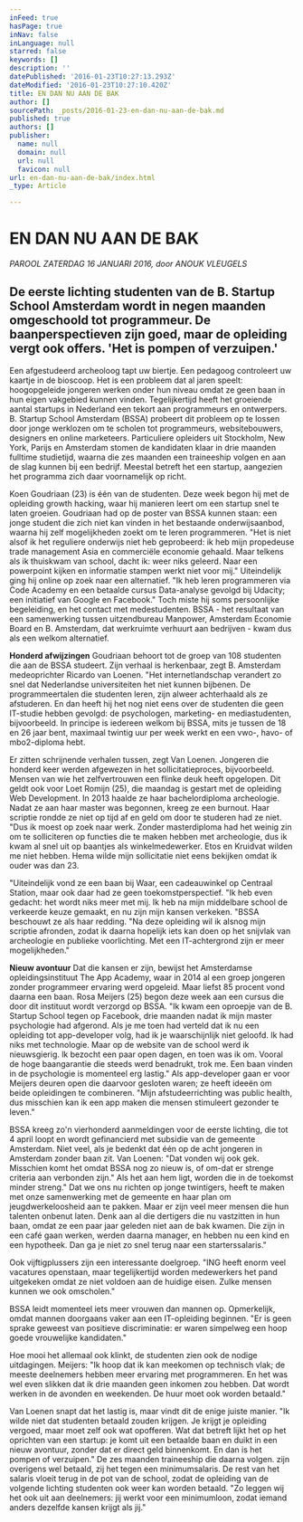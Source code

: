```yaml
---
inFeed: true
hasPage: true
inNav: false
inLanguage: null
starred: false
keywords: []
description: ''
datePublished: '2016-01-23T10:27:13.293Z'
dateModified: '2016-01-23T10:27:10.420Z'
title: EN DAN NU AAN DE BAK
author: []
sourcePath: _posts/2016-01-23-en-dan-nu-aan-de-bak.md
published: true
authors: []
publisher:
  name: null
  domain: null
  url: null
  favicon: null
url: en-dan-nu-aan-de-bak/index.html
_type: Article

---
```

# EN DAN NU AAN DE BAK

_PAROOL ZATERDAG 16 JANUARI 2016, door ANOUK VLEUGELS_

## De eerste lichting studenten van de B. Startup School Amsterdam wordt in negen maanden omgeschoold tot programmeur. De baanperspectieven zijn goed, maar de opleiding vergt ook offers. 'Het is pompen of verzuipen.' 

Een afgestudeerd archeoloog tapt uw biertje. Een pedagoog controleert uw kaartje in de bioscoop. Het is een probleem dat al jaren speelt: hoogopgeleide jongeren werken onder hun niveau omdat ze geen baan in hun eigen vakgebied kunnen vinden. Tegelijkertijd heeft het groeiende aantal startups in Nederland een tekort aan programmeurs en ontwerpers. B. Startup School Amsterdam (BSSA) probeert dit probleem op te lossen door jonge werklozen om te scholen tot programmeurs, websitebouwers, designers en online marketeers. Particuliere opleiders uit Stockholm, New York, Parijs en Amsterdam stomen de kandidaten klaar in drie maanden fulltime studietijd, waarna die zes maanden een traineeship volgen en aan de slag kunnen bij een bedrijf. Meestal betreft het een startup, aangezien het programma zich daar voornamelijk op richt.

Koen Goudriaan (23) is één van de studenten. Deze week begon hij met de opleiding growth hacking, waar hij manieren leert om een startup snel te laten groeien. Goudriaan had op de poster van BSSA kunnen staan: een jonge student die zich niet kan vinden in het bestaande onderwijsaanbod, waarna hij zelf mogelijkheden zoekt om te leren programmeren. "Het is niet alsof ik het reguliere onderwijs niet heb geprobeerd: ik heb mijn propedeuse trade management Asia en commerciële economie gehaald. Maar telkens als ik thuiskwam van school, dacht ik: weer niks geleerd. Naar een powerpoint kijken en informatie stampen werkt niet voor mij." Uiteindelijk ging hij online op zoek naar een alternatief. "Ik heb leren programmeren via Code Academy en een betaalde cursus Data-analyse gevolgd bij Udacity; een initiatief van Google en Facebook." Toch miste hij soms persoonlijke begeleiding, en het contact met medestudenten. BSSA - het resultaat van een samenwerking tussen uitzendbureau Manpower, Amsterdam Economie Board en B. Amsterdam, dat werkruimte verhuurt aan bedrijven - kwam dus als een welkom alternatief. 

**Honderd afwijzingen** Goudriaan behoort tot de groep van 108 studenten die aan de BSSA studeert. Zijn verhaal is herkenbaar, zegt B. Amsterdam medeoprichter Ricardo van Loenen. "Het internetlandschap verandert zo snel dat Nederlandse universiteiten het niet kunnen bijbenen. De programmeertalen die studenten leren, zijn alweer achterhaald als ze afstuderen. En dan heeft hij het nog niet eens over de studenten die geen IT-studie hebben gevolgd: de psychologen, marketing- en mediastudenten, bijvoorbeeld. In principe is iedereen welkom bij BSSA, mits je tussen de 18 en 26 jaar bent, maximaal twintig uur per week werkt en een vwo-, havo- of mbo2-diploma hebt. 

Er zitten schrijnende verhalen tussen, zegt Van Loenen. Jongeren die honderd keer werden afgewezen in het sollicitatieproces, bijvoorbeeld. Mensen van wie het zelfvertrouwen een flinke deuk heeft opgelopen. Dit geldt ook voor Loet Romijn (25), die maandag is gestart met de opleiding Web Development. In 2013 haalde ze haar bachelordiploma archeologie. Nadat ze aan haar master was begonnen, kreeg ze een burnout. Haar scriptie rondde ze niet op tijd af en geld om door te studeren had ze niet. "Dus ik moest op zoek naar werk. Zonder masterdiploma had het weinig zin om te solliciteren op functies die te maken hebben met archeologie, dus ik kwam al snel uit op baantjes als winkelmedewerker. Etos en Kruidvat wilden me niet hebben. Hema wilde mijn sollicitatie niet eens bekijken omdat ik ouder was dan 23\.

"Uiteindelijk vond ze een baan bij Waar, een cadeauwinkel op Centraal Station, maar ook daar had ze geen toekomstperspectief. "Ik heb even gedacht: het wordt niks meer met mij. Ik heb na mijn middelbare school de verkeerde keuze gemaakt, en nu zijn mijn kansen verkeken. "BSSA beschouwt ze als haar redding. "Na deze opleiding wil ik alsnog mijn scriptie afronden, zodat ik daarna hopelijk iets kan doen op het snijvlak van archeologie en publieke voorlichting. Met een IT-achtergrond zijn er meer mogelijkheden." 

**Nieuw avontuur** Dat die kansen er zijn, bewijst het Amsterdamse opleidingsinstituut The App Academy, waar in 2014 al een groep jongeren zonder programmeer ervaring werd opgeleid. Maar liefst 85 procent vond daarna een baan. Rosa Meijers (25) begon deze week aan een cursus die door dit instituut wordt verzorgd op BSSA. "Ik kwam een oproepje van de B. Startup School tegen op Facebook, drie maanden nadat ik mijn master psychologie had afgerond. Als je me toen had verteld dat ik nu een opleiding tot app-developer volg, had ik je waarschijnlijk niet geloofd. Ik had niks met technologie. Maar op de website van de school werd ik nieuwsgierig. lk bezocht een paar open dagen, en toen was ik om. Vooral de hoge baangarantie die steeds werd benadrukt, trok me. Een baan vinden in de psychologie is momenteel erg lastig." Als app-developer gaan er voor Meijers deuren open die daarvoor gesloten waren; ze heeft ideeën om beide opleidingen te combineren. "Mijn afstudeerrichting was public health, dus misschien kan ik een app maken die mensen stimuleert gezonder te leven."

BSSA kreeg zo'n vierhonderd aanmeldingen voor de eerste lichting, die tot 4 april loopt en wordt gefinancierd met subsidie van de gemeente Amsterdam. Niet veel, als je bedenkt dat één op de acht jongeren in Amsterdam zonder baan zit. Van Loenen: "Dat vonden wij ook gek. Misschien komt het omdat BSSA nog zo nieuw is, of om-dat er strenge criteria aan verbonden zijn." Als het aan hem ligt, worden die in de toekomst minder streng." Dat 
we ons nu richten op jonge twintigers, heeft te maken met onze samenwerking met de gemeente en haar plan om jeugdwerkeloosheid aan te pakken. Maar er zijn veel meer mensen die hun talenten onbenut laten. Denk aan al die dertigers die nu vastzitten in hun baan, omdat ze een paar jaar geleden niet aan de bak kwamen. Die zijn in een café gaan werken, werden daarna manager, en hebben nu een kind en een hypotheek. Dan ga je niet zo snel terug naar een starterssalaris." 

Ook vijftigplussers zijn een interessante doelgroep. "ING heeft enorm veel vacatures openstaan, maar tegelijkertijd worden medewerkers het pand uitgekeken omdat ze niet voldoen aan de huidige eisen. Zulke mensen kunnen we ook omscholen." 

BSSA leidt momenteel iets meer vrouwen dan mannen op. Opmerkelijk, omdat mannen doorgaans vaker aan een IT-opleiding beginnen. "Er is geen sprake geweest van positieve discriminatie: er waren simpelweg een hoop goede vrouwelijke kandidaten." 

Hoe mooi het allemaal ook klinkt, de studenten zien ook de nodige uitdagingen. Meijers: "Ik hoop dat ik kan meekomen op technisch vlak; de meeste deelnemers hebben meer ervaring met programmeren. En het was wel even slikken dat ik drie maanden geen inkomen zou hebben. Dat wordt werken in de avonden en weekenden. De huur moet ook worden betaald." 

Van Loenen snapt dat het lastig is, maar vindt dit de enige juiste manier. "Ik wilde niet dat studenten betaald zouden krijgen. Je krijgt je opleiding vergoed, maar moet zelf ook wat opofferen. Wat dat betreft lijkt het op het oprichten van een startup: je komt uit een betaalde baan en duikt in een nieuw avontuur, zonder dat er direct geld binnenkomt. En dan is het pompen of verzuipen." De zes maanden traineeship die daarna volgen. zijn overigens wel betaald, zij het tegen een minimumsalaris. De rest van het salaris vloeit terug in de pot van de school, zodat de opleiding van de volgende lichting studenten ook weer kan worden betaald. "Zo leggen wij het ook uit aan deelnemers: jij werkt voor een minimumloon, zodat iemand anders dezelfde kansen krijgt als jij."